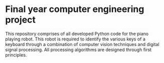 # Final year computer engineering project

This repository comprises of all developed Python code for the piano playing robot.
This robot is required to identify the various keys of a keyboard through a combination of computer vision techniques and digital signal processing. All processing algorithms are designed through first principles.
